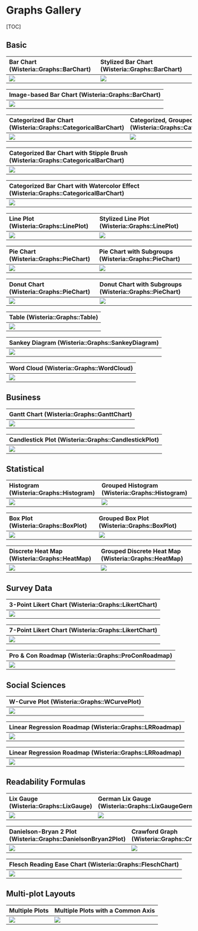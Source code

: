 Graphs Gallery
=============================
[TOC]

Basic
-----------------------------

| Bar Chart (Wisteria::Graphs::BarChart) | Stylized Bar Chart (Wisteria::Graphs::BarChart) |
| :-------------- | :-------------- |
| ![](docs/images/BarChart.svg) | ![](docs/images/BarChartStylized.svg) |

| Image-based Bar Chart (Wisteria::Graphs::BarChart) |
| :-------------------------------- |
| ![](docs/images/BarChartImage.svg) |

| Categorized Bar Chart (Wisteria::Graphs::CategoricalBarChart) | Categorized, Grouped Bar Chart (Wisteria::Graphs::CategoricalBarChart) |
| :-------------- | :-------------- |
| ![](docs/images/CatagorizedBarChart.svg) | ![](docs/images/GroupedCatagorizedBarChart.svg) |

| Categorized Bar Chart with Stipple Brush (Wisteria::Graphs::CategoricalBarChart) |
| :-------------------------------- |
| ![](docs/images/CatagorizedBarChartStipple.svg) |

| Categorized Bar Chart with Watercolor Effect (Wisteria::Graphs::CategoricalBarChart) |
| :-------------------------------- |
| ![](docs/images/WatercolorBarchart.png) |

| Line Plot (Wisteria::Graphs::LinePlot) | Stylized Line Plot (Wisteria::Graphs::LinePlot) |
| :-------------------------------- | :-------------------------------- |
| ![](docs/images/LinePlot.svg) | ![](docs/images/LinePlotCustomized.svg) |

| Pie Chart (Wisteria::Graphs::PieChart) | Pie Chart with Subgroups (Wisteria::Graphs::PieChart) |
| :-------------------------------- | :-------------------------------- |
| ![](docs/images/PieChart.svg) | ![](docs/images/PieChartSubgrouped.svg) |

| Donut Chart (Wisteria::Graphs::PieChart) | Donut Chart with Subgroups (Wisteria::Graphs::PieChart) |
| :-------------------------------- | :-------------------------------- |
| ![](docs/images/DonutChart.svg) | ![](docs/images/DonutChartSubgrouped.svg) |

| Table (Wisteria::Graphs::Table) |
| :-------------- |
| ![](docs/images/TableMajors.svg) |

| Sankey Diagram (Wisteria::Graphs::SankeyDiagram) |
| :-------------- |
| ![](docs/images/grouped-sankey.png) |

| Word Cloud (Wisteria::Graphs::WordCloud) |
| :-------------- |
| ![](docs/images/wordcloud.png) |

Business
-----------------------------

| Gantt Chart (Wisteria::Graphs::GanttChart) |
| :-------------------------------- |
| ![](docs/images/GanttChart.png) |

| Candlestick Plot (Wisteria::Graphs::CandlestickPlot) |
| :-------------------------------- |
| ![](docs/images/CandlestickPlot.svg) |

Statistical
-----------------------------

| Histogram (Wisteria::Graphs::Histogram) | Grouped Histogram (Wisteria::Graphs::Histogram) |
| :-------------- | :-------------- |
| ![](docs/images/Histogram.svg) | ![](docs/images/GroupedHistogram.svg) |

| Box Plot (Wisteria::Graphs::BoxPlot) | Grouped Box Plot (Wisteria::Graphs::BoxPlot) |
| :-------------- | :-------------------------------- |
| ![](docs/images/BoxPlot.svg) | ![](docs/images/GroupedBoxPlot.svg) |

| Discrete Heat Map (Wisteria::Graphs::HeatMap) | Grouped Discrete Heat Map (Wisteria::Graphs::HeatMap) |
| :-------------- | :-------------------------------- |
| ![](docs/images/Heatmap.svg) | ![](docs/images/HeatmapGrouped.svg) |

Survey Data
-----------------------------

| 3-Point Likert Chart (Wisteria::Graphs::LikertChart) |
| :-------------- |
| ![](docs/images/Likert3Point.png) |

| 7-Point Likert Chart (Wisteria::Graphs::LikertChart) |
| :-------------- |
| ![](docs/images/Likert7Point.png) |

| Pro & Con Roadmap (Wisteria::Graphs::ProConRoadmap) |
| :-------------- |
| ![](docs/images/SWOTRoadmap.svg) |

Social Sciences
-----------------------------

| W-Curve Plot (Wisteria::Graphs::WCurvePlot) |
| :-------------- |
| ![](docs/images/WCurve.svg) |

| Linear Regression Roadmap (Wisteria::Graphs::LRRoadmap) |
| :-------------- |
| ![](docs/images/LRRoadmapFirstYear.svg) |

| Linear Regression Roadmap (Wisteria::Graphs::LRRoadmap) |
| :-------------- |
| ![](docs/images/LRRoadmapFirstYearNegative.svg) |

Readability Formulas
-----------------------------

| Lix Gauge (Wisteria::Graphs::LixGauge) | German Lix Gauge (Wisteria::Graphs::LixGaugeGerman) |
| :-------------- | :-------------- |
| ![](docs/images/LixGauge.svg) | ![](docs/images/LixGaugeGerman.svg) |

| Danielson-Bryan 2 Plot (Wisteria::Graphs::DanielsonBryan2Plot) | Crawford Graph (Wisteria::Graphs::CrawfordGraph) |
| :-------------- | :-------------- |
| ![](docs/images/DanielsonBryan2Plot.svg) | ![](docs/images/CrawfordGraph.svg) |

| Flesch Reading Ease Chart (Wisteria::Graphs::FleschChart) |
| :-------------- |
| ![](docs/images/FleschChart.png) |

Multi-plot Layouts
-----------------------------

| Multiple Plots | Multiple Plots with a Common Axis |
| :-------------- | :-------------- |
| ![](docs/images/MultiPlot.svg) | ![](docs/images/MultiPlotCommonAxis.svg) |
